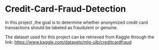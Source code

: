 # Credit-Card-Fraud-Detection
In this project ,the goal is to determine whether anonymized credit card transactions should be labeled as fraudulent or genuine.

The dataset used for this project can be retrieved from Kaggle through the link: https://www.kaggle.com/datasets/mlg-ulb/creditcardfraud
